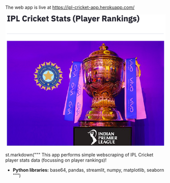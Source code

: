 
The web app is live at https://ipl-cricket-app.herokuapp.com/

![app image][logo]

[logo]: https://github.com/adityarc19/IPL-analysis/blob/main/images/home.png?raw=true


st.markdown("""
This app performs simple webscraping of IPL Cricket player stats data (focussing on player rankings)!
* **Python libraries:** base64, pandas, streamlit, numpy, matplotlib, seaborn
""")
